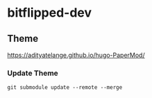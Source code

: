 # bitflipped-dev

## Theme

https://adityatelange.github.io/hugo-PaperMod/

### Update Theme

`git submodule update --remote --merge`
